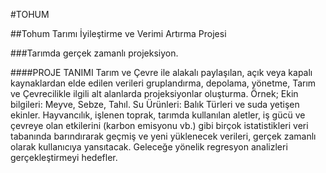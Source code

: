 #TOHUM 

   ##Tohum Tarımı İyileştirme ve Verimi Artırma Projesi
   
   ###Tarımda gerçek zamanlı projeksiyon.
   
   ####PROJE TANIMI
Tarım ve Çevre ile alakalı paylaşılan, açık veya kapalı kaynaklardan elde edilen verileri gruplandırma, depolama, yönetme, Tarım ve Çevrecilikle ilgili alt alanlarda projeksiyonlar oluşturma. Örnek;
Ekin bilgileri: Meyve, Sebze, Tahıl.
Su Ürünleri: Balık Türleri ve suda yetişen ekinler.
Hayvancılık, işlenen toprak, tarımda kullanılan aletler, iş gücü ve çevreye olan etkilerini (karbon emisyonu vb.) gibi birçok istatistikleri veri tabanında barındırarak geçmiş ve yeni yüklenecek verileri, gerçek zamanlı olarak kullanıcıya yansıtacak. Geleceğe yönelik regresyon analizleri gerçekleştirmeyi hedefler. 

